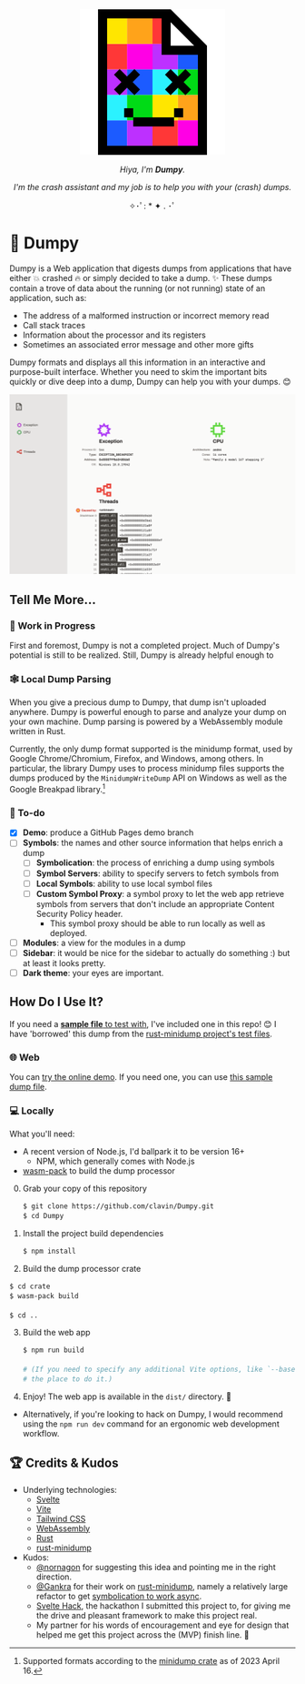 <div align="center">
<img src="./src/assets/dumpy.svg" alt="./src/assets/dumpy.svg" />

_Hiya, I'm **Dumpy**._

_I'm the crash assistant and my job is to help you with your (crash) dumps._

✧･ﾟ: \* ✦ . ･ﾟ

</div>

# 📄 Dumpy

Dumpy is a Web application that digests dumps from applications that have either 💥 crashed 🔥 or simply decided to take a dump. ✨ These dumps contain a trove of data about the running (or not running) state of an application, such as:

- The address of a malformed instruction or incorrect memory read
- Call stack traces
- Information about the processor and its registers
- Sometimes an associated error message and other more gifts

Dumpy formats and displays all this information in an interactive and purpose-built interface. Whether you need to skim the important bits quickly or dive deep into a dump, Dumpy can help you with your dumps. 😊

![A screenshot of this web application displaying a sample dump.](./meta/screenshot-2023-04-16.png)

## Tell Me More...

### 🚧 Work in Progress

First and foremost, Dumpy is not a completed project. Much of Dumpy's potential is still to be realized. Still, Dumpy is already helpful enough to

### 🕸️ Local Dump Parsing

When you give a precious dump to Dumpy, that dump isn't uploaded anywhere. Dumpy is powerful enough to parse and analyze your dump on your own machine. Dump parsing is powered by a WebAssembly module written in Rust.

Currently, the only dump format supported is the minidump format, used by Google Chrome/Chromium, Firefox, and Windows, among others. In particular, the library Dumpy uses to process minidump files supports the dumps produced by the `MinidumpWriteDump` API on Windows as well as the Google Breakpad library.[^1]

[^1]: Supported formats according to the [minidump crate](https://docs.rs/minidump/latest/minidump/) as of 2023 April 16.

### 📝 To-do

- [x] **Demo**: produce a GitHub Pages demo branch
- [ ] **Symbols**: the names and other source information that helps enrich a dump
  - [ ] **Symbolication**: the process of enriching a dump using symbols
  - [ ] **Symbol Servers**: ability to specify servers to fetch symbols from
  - [ ] **Local Symbols**: ability to use local symbol files
  - [ ] **Custom Symbol Proxy**: a symbol proxy to let the web app retrieve symbols from servers that don't include an appropriate Content Security Policy header.
    - This symbol proxy should be able to run locally as well as deployed.
- [ ] **Modules**: a view for the modules in a dump
- [ ] **Sidebar**: it would be nice for the sidebar to actually do something :) but at least it looks pretty.
- [ ] **Dark theme**: your eyes are important.

## How Do I Use It?

If you need a [**sample file** to test with][sample-dmp], I've included one in this repo! 😊 I have 'borrowed' this dump from the [rust-minidump project's test files](https://github.com/rust-minidump/rust-minidump/blob/main/testdata/full-dump.dmp).

[sample-dmp]: ./meta/sample-full.dmp

### 🌐 Web

You can [try the online demo](https://clavin.github.io/Dumpy/). If you need one, you can use [this sample dump file][sample-dmp].

### 💻 Locally

What you'll need:

- A recent version of Node.js, I'd ballpark it to be version 16+
  - NPM, which generally comes with Node.js
- [wasm-pack](https://rustwasm.github.io/wasm-pack/) to build the dump processor

0. Grab your copy of this repository

   ```sh
   $ git clone https://github.com/clavin/Dumpy.git
   $ cd Dumpy
   ```

1. Install the project build dependencies

   ```sh
   $ npm install
   ```

2. Build the dump processor crate

  ```sh
  $ cd crate
  $ wasm-pack build

  $ cd ..
  ```

3. Build the web app

   ```sh
   $ npm run build

   # (If you need to specify any additional Vite options, like `--base`, this is
   # the place to do it.)
   ```

4. Enjoy! The web app is available in the `dist/` directory. 🎉

- Alternatively, if you're looking to hack on Dumpy, I would recommend using the `npm run dev` command for an ergonomic web development workflow.

## 🏆 Credits & Kudos

- Underlying technologies:
  - [Svelte](https://svelte.dev/)
  - [Vite](https://vitejs.dev/)
  - [Tailwind CSS](https://tailwindcss.com/)
  - [WebAssembly](https://webassembly.org/)
  - [Rust](https://www.rust-lang.org/)
  - [rust-minidump](https://github.com/rust-minidump/rust-minidump)
- Kudos:
  - [@nornagon](https://github.com/nornagon) for suggesting this idea and pointing me in the right direction.
  - [@Gankra](https://github.com/Gankra) for their work on [rust-minidump](https://github.com/rust-minidump/rust-minidump), namely a relatively large refactor to get [symbolication to work async](https://github.com/rust-minidump/rust-minidump/pull/329).
  - [Svelte Hack](https://hack.sveltesociety.dev/), the hackathon I submitted this project to, for giving me the drive and pleasant framework to make this project real.
  - My partner for his words of encouragement and eye for design that helped me get this project across the (MVP) finish line. 🏁
